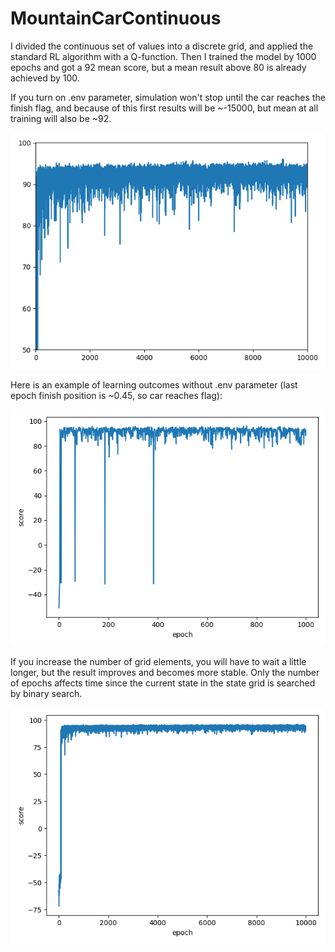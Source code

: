 # MountainCarContinuous
I divided the continuous set of values into a discrete grid, and applied the standard RL algorithm with a Q-function.
Then I trained the model by 1000 epochs and got a 92 mean score, but a mean result above 80 is already achieved by 100.

If you turn on .env parameter, simulation won't stop until the car reaches the finish flag, and because of this first results will be ~-15000, but mean at all training will also be ~92.

![learning results with env](learning_results_with_env)

Here is an example of learning outcomes without .env parameter (last epoch finish position is ~0.45, so car reaches flag):

![learning results](learning_results)

If you increase the number of grid elements, you will have to wait a little longer, but the result improves and becomes more stable. Only the number of epochs affects time since the current state in the state grid is searched by binary search.

![learning results smaller grid](learning_results_smaller_grid)
